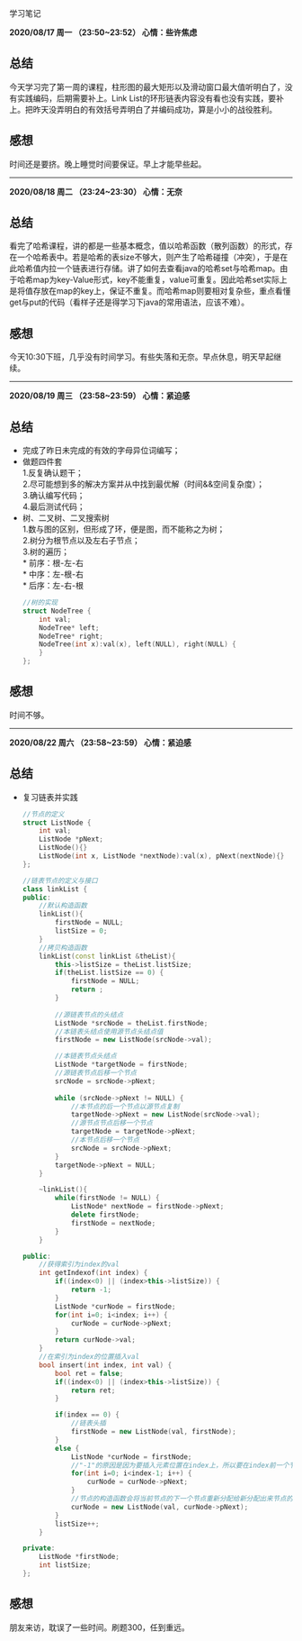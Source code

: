学习笔记

__2020/08/17 周一 （23:50~23:52） 心情：些许焦虑__
## 总结
今天学习完了第一周的课程，柱形图的最大矩形以及滑动窗口最大值听明白了，没有实践编码，后期需要补上。Link List的环形链表内容没有看也没有实践，要补上。把昨天没弄明白的有效括号弄明白了并编码成功，算是小小的战役胜利。
## 感想  
时间还是要挤。晚上睡觉时间要保证。早上才能早些起。

***

__2020/08/18 周二 （23:24~23:30） 心情：无奈__
## 总结
看完了哈希课程，讲的都是一些基本概念，值以哈希函数（散列函数）的形式，存在一个哈希表中。若是哈希的表size不够大，则产生了哈希碰撞（冲突），于是在此哈希值内拉一个链表进行存储。讲了如何去查看java的哈希set与哈希map。由于哈希map为key-Value形式，key不能重复，value可重复。因此哈希set实际上是将值存放在map的key上，保证不重复。而哈希map则要相对复杂些，重点看懂get与put的代码（看样子还是得学习下java的常用语法，应该不难）。
## 感想
今天10:30下班，几乎没有时间学习。有些失落和无奈。早点休息，明天早起继续。

***

__2020/08/19 周三 （23:58~23:59） 心情：紧迫感__
## 总结
* 完成了昨日未完成的有效的字母异位词编写；
* 做题四件套  
    1.反复确认题干；  
    2.尽可能想到多的解决方案并从中找到最优解（时间&&空间复杂度）；  
    3.确认编写代码；  
    4.最后测试代码；  
* 树、二叉树、二叉搜索树  
	1.数与图的区别，但形成了环，便是图，而不能称之为树；  
	2.树分为根节点以及左右子节点；  
	3.树的遍历；  
		* 前序：根-左-右  
		* 中序：左-根-右  
		* 后序：左-右-根  
	```C++
	//树的实现
	struct NodeTree {
		int val;
		NodeTree* left;
		NodeTree* right;
		NodeTree(int x):val(x), left(NULL), right(NULL) {
		}
	};
	```
## 感想
时间不够。

***

__2020/08/22 周六 （23:58~23:59） 心情：紧迫感__
## 总结
* 复习链表并实践  
	```C++
	//节点的定义
	struct ListNode {
		int val;
		ListNode *pNext;
		ListNode(){}
		ListNode(int x, ListNode *nextNode):val(x), pNext(nextNode){}
	};

	//链表节点的定义与接口
	class linkList {
	public:
		//默认构造函数
		linkList(){
			firstNode = NULL;
			listSize = 0;
		}
		//拷贝构造函数
		linkList(const linkList &theList){
			this->listSize = theList.listSize;
			if(theList.listSize == 0) {
				firstNode = NULL;
				return ;
			}
			
			//源链表节点的头结点
			ListNode *srcNode = theList.firstNode;
			//本链表头结点使用源节点头结点值
			firstNode = new ListNode(srcNode->val);

			//本链表节点头结点
			ListNode *targetNode = firstNode;
			//源链表节点后移一个节点
			srcNode = srcNode->pNext;
			
			while (srcNode->pNext != NULL) {
				//本节点的后一个节点以源节点复制
				targetNode->pNext = new ListNode(srcNode->val);
				//源节点节点后移一个节点
				targetNode = targetNode->pNext;
				//本节点后移一个节点
				srcNode = srcNode->pNext;
			}
			targetNode->pNext = NULL;
		}

		~linkList(){
			while(firstNode != NULL) {
				ListNode* nextNode = firstNode->pNext;
				delete firstNode;
				firstNode = nextNode;
			}
		}

	public:
		//获得索引为index的val
		int getIndexof(int index) {
			if((index<0) || (index>this->listSize)) {
				return -1;
			}
			ListNode *curNode = firstNode;
			for(int i=0; i<index; i++) {
				curNode = curNode->pNext;
			}
			return curNode->val;
		}
		//在索引为index的位置插入val
		bool insert(int index, int val) {
			bool ret = false;
			if((index<0) || (index>this->listSize)) {
				return ret;
			}

			if(index == 0) {
				//链表头插
				firstNode = new ListNode(val, firstNode);
			}
			else {
				ListNode *curNode = firstNode;
				//"-1"的原因是因为要插入元素位置在index上，所以要在index前一个节点操作
				for(int i=0; i<index-1; i++) {
					curNode = curNode->pNext;
				}
				//节点的构造函数会将当前节点的下一个节点重新分配给新分配出来节点的next指针
				curNode = new ListNode(val, curNode->pNext);
			}
			listSize++;
		}

	private:
		ListNode *firstNode;
		int listSize;
	};		
	```
## 感想
朋友来访，耽误了一些时间。刷题300，任到重远。	


